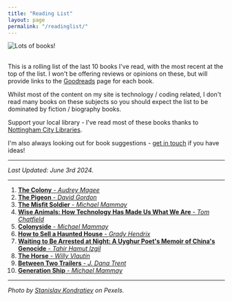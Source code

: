 ```yaml
---
title: "Reading List"
layout: page
permalink: "/readinglist/"
---
```

<div class="container">
    <div class="row">
        <div class="col-md-12">
            <img src="{{site.baseurl}}/assets/images/readinglistbanner.jpg" class="img-fluid" alt="Lots of books!">
        </div>
    </div>
    <div class="row">
        <div class="col-md-12">
            <br/>
            <p>This is a rolling list of the last 10 books I've read, with the most recent at the top of the list.  I won't be offering reviews or opinions on these, but will provide links to the <a href="https://www.goodreads.com/" target="_blank">Goodreads</a> page for each book.</p>
            <p>Whilst most of the content on my site is technology / coding related, I don't read many books on these subjects so you should expect the list to be dominated by fiction / biography books.</p>
            <p>Support your local library - I've read most of these books thanks to <a href="https://www.nottinghamcitylibraries.co.uk/" target="_blank">Nottingham City Libraries</a>.</p>
            <p>I'm also always looking out for book suggestions - <a href="/contact">get in touch</a> if you have ideas!</p>
            <hr/>
            <p><i>Last Updated: June 3rd 2024.</i></p>
            <hr/>
            <ol> 
              <li><a href="https://www.goodreads.com/book/show/57977494-the-colony" target="_blank"><b>The Colony</b> - <i>Audrey Magee</i></a></li> 
              <li><a href="https://www.goodreads.com/book/show/63043718-the-pigeon" target="_blank"><b>The Pigeon</b> - <i>David Gordon</i></a></li>  
              <li><a href="https://www.goodreads.com/book/show/58210335-the-misfit-soldier" target="_blank"><b>The Misfit Soldier</b> - <i>Michael Mammay</i></a></li>  
              <li><a href="https://www.goodreads.com/book/show/199346102-wise-animals" target="_blank"><b>Wise Animals: How Technology Has Made Us What We Are</b> - <i>Tom Chatfield</i></a></li>  
              <li><a href="https://www.goodreads.com/book/show/49085596-colonyside" target="_blank"><b>Colonyside</b> - <i>Michael Mammay</i></a></li>    
              <li><a href="https://www.goodreads.com/en/book/show/59414094" target="_blank"><b>How to Sell a Haunted House</b> - <i>Grady Hendrix</i></a></li> 
              <li><a href="https://www.goodreads.com/book/show/63249763-waiting-to-be-arrested-at-night" target="_blank"><b>Waiting to Be Arrested at Night: A Uyghur Poet's Memoir of China's Genocide</b> - <i>Tahir Hamut Izgil</i></a></li> 
              <li><a href="https://www.goodreads.com/book/show/199532033-the-horse" target="_blank"><b>The Horse</b> - <i>Willy Vlautin</i></a></li>  
              <li><a href="https://www.goodreads.com/book/show/191746539-between-two-trailers" target="_blank"><b>Between Two Trailers</b> - <i>J. Dana Trent</i></a></li> 
              <li><a href="https://www.goodreads.com/book/show/63876699-generation-ship" target="_blank"><b>Generation Ship</b> - <i>Michael Mammay</i></a></li>    
            </ol>
            <hr/>
            <p><i>Photo by <a href="https://www.pexels.com/photo/books-on-wooden-shelves-inside-library-2908984/" target="_blank">Stanislav Kondratiev</a> on Pexels.</i></p>
         </div>
   </div>
</div>
